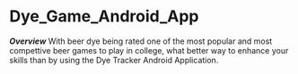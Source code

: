 # Dye_Game_Android_App

***Overview***
With beer dye being rated one of the most popular and most compettive beer games to play in college, what better way to enhance your skills than by using the Dye Tracker Android Application. 
